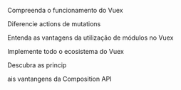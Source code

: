 Compreenda o funcionamento do Vuex

Diferencie actions de mutations

Entenda as vantagens da utilização de módulos no Vuex

Implemente todo o ecosistema do Vuex

Descubra as princip

ais vantangens da Composition API
